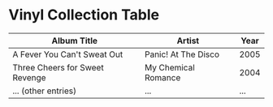 # Vinyl Collection Table

| Album Title                        | Artist                   | Year |
|------------------------------------|--------------------------|------|
| A Fever You Can't Sweat Out       | Panic! At The Disco      | 2005 |
| Three Cheers for Sweet Revenge     | My Chemical Romance      | 2004 |
| ... (other entries)               | ...                      | ...  |
